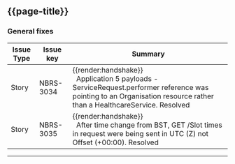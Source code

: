 <div class="bars-blg-expander">
<div class="bars-blg-expander-entry" id="v1.0.1">

## {{page-title}}


### General fixes


| Issue Type | Issue key | Summary                                                                      |
|------------|-----------|------------------------------------------------------------------------------|
| Story      | NBRS-3034 | <div class="imgHandshake">{{render:handshake}}</div> &nbsp; Application 5 payloads - ServiceRequest.performer reference was pointing to an Organisation resource rather than a HealthcareService. Resolved             |
| Story      | NBRS-3035 | <div class="imgHandshake">{{render:handshake}}</div> &nbsp; After time change from BST, GET /Slot times in request were being sent in UTC (Z) not Offset (+00:00). Resolved |

</div>
</div>

<hr>
<br>